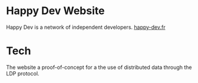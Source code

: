 # Happy Dev Website

Happy Dev is a network of independent developers. [happy-dev.fr](http://happy-dev.fr)

# Tech

The website a proof-of-concept for a the use of distributed data through the LDP protocol.
